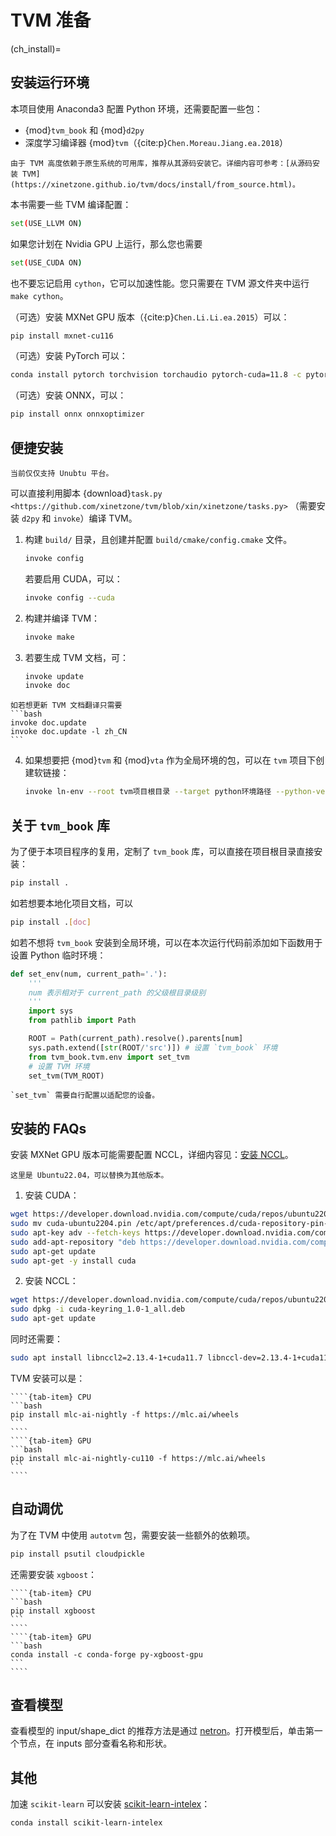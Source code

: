 # TVM 准备

(ch_install)=
## 安装运行环境

本项目使用 Anaconda3 配置 Python 环境，还需要配置一些包：

- {mod}`tvm_book` 和 {mod}`d2py`
- 深度学习编译器 {mod}`tvm`（{cite:p}`Chen.Moreau.Jiang.ea.2018`）

```{attention}
由于 TVM 高度依赖于原生系统的可用库，推荐从其源码安装它。详细内容可参考：[从源码安装 TVM](https://xinetzone.github.io/tvm/docs/install/from_source.html)。
```

本书需要一些 TVM 编译配置：

```bash
set(USE_LLVM ON)
```

如果您计划在 Nvidia GPU 上运行，那么您也需要

```bash
set(USE_CUDA ON)
```

也不要忘记启用 `cython`，它可以加速性能。您只需要在 TVM 源文件夹中运行 `make cython`。

（可选）安装 MXNet GPU 版本（{cite:p}`Chen.Li.Li.ea.2015`）可以：

```bash
pip install mxnet-cu116
```

（可选）安装 PyTorch 可以：

```bash
conda install pytorch torchvision torchaudio pytorch-cuda=11.8 -c pytorch -c nvidia
```

（可选）安装 ONNX，可以：

```bash
pip install onnx onnxoptimizer 
```

## 便捷安装

```{attention}
当前仅仅支持 Unubtu 平台。
```

可以直接利用脚本 {download}`task.py <https://github.com/xinetzone/tvm/blob/xin/xinetzone/tasks.py>` （需要安装 `d2py` 和 `invoke`）编译 TVM。

1. 构建 `build/` 目录，且创建并配置 `build/cmake/config.cmake` 文件。

    ```bash
    invoke config
    ```

    若要启用 CUDA，可以：

    ```bash
    invoke config --cuda
    ```

2. 构建并编译 TVM：

    ```bash
    invoke make
    ```

3. 若要生成 TVM 文档，可：

    ```bash
    invoke update
    invoke doc
    ```
````{note}
如若想更新 TVM 文档翻译只需要
```bash
invoke doc.update
invoke doc.update -l zh_CN
```
````

4. 如果想要把 {mod}`tvm` 和 {mod}`vta` 作为全局环境的包，可以在 `tvm` 项目下创建软链接：

    ```bash
    invoke ln-env --root tvm项目根目录 --target python环境路径 --python-version 3.10
    ```

## 关于 `tvm_book` 库

为了便于本项目程序的复用，定制了 `tvm_book` 库，可以直接在项目根目录直接安装：

```bash
pip install .
```

如若想要本地化项目文档，可以

```bash
pip install .[doc]
```

如若不想将 `tvm_book` 安装到全局环境，可以在本次运行代码前添加如下函数用于设置 Python 临时环境：

```python
def set_env(num, current_path='.'):
    '''
    num 表示相对于 current_path 的父级根目录级别
    '''
    import sys
    from pathlib import Path

    ROOT = Path(current_path).resolve().parents[num]
    sys.path.extend([str(ROOT/'src')]) # 设置 `tvm_book` 环境
    from tvm_book.tvm.env import set_tvm 
    # 设置 TVM 环境
    set_tvm(TVM_ROOT)
```

```{note}
`set_tvm` 需要自行配置以适配您的设备。
```

## 安装的 FAQs

安装 MXNet GPU 版本可能需要配置 NCCL，详细内容见：[安装 NCCL](https://docs.nvidia.com/deeplearning/nccl/install-guide/index.html)。

```{note}
这里是 Ubuntu22.04，可以替换为其他版本。
```

1. 安装 CUDA：

```bash
wget https://developer.download.nvidia.com/compute/cuda/repos/ubuntu2204/x86_64/cuda-ubuntu2204.pin
sudo mv cuda-ubuntu2204.pin /etc/apt/preferences.d/cuda-repository-pin-600
sudo apt-key adv --fetch-keys https://developer.download.nvidia.com/compute/cuda/repos/ubuntu2204/x86_64/3bf863cc.pub
sudo add-apt-repository "deb https://developer.download.nvidia.com/compute/cuda/repos/ubuntu2204/x86_64/ /"
sudo apt-get update
sudo apt-get -y install cuda
```

2. 安装 NCCL：

```bash
wget https://developer.download.nvidia.com/compute/cuda/repos/ubuntu2204/x86_64/cuda-keyring_1.0-1_all.deb
sudo dpkg -i cuda-keyring_1.0-1_all.deb
sudo apt-get update
```

同时还需要：

```bash
sudo apt install libnccl2=2.13.4-1+cuda11.7 libnccl-dev=2.13.4-1+cuda11.7
```

TVM 安装可以是：

`````{tab-set}
````{tab-item} CPU
```bash
pip install mlc-ai-nightly -f https://mlc.ai/wheels
```
````
````{tab-item} GPU
```bash
pip install mlc-ai-nightly-cu110 -f https://mlc.ai/wheels
```
````
`````

## 自动调优

为了在 TVM 中使用 `autotvm` 包，需要安装一些额外的依赖项。


```bash
pip install psutil cloudpickle
```

还需要安装 `xgboost`：

`````{tab-set}
````{tab-item} CPU
```bash
pip install xgboost 
```
````
````{tab-item} GPU
```bash
conda install -c conda-forge py-xgboost-gpu
```
````
`````

## 查看模型

查看模型的 input/shape_dict 的推荐方法是通过 [netron](https://netron.app/)。打开模型后，单击第一个节点，在 inputs 部分查看名称和形状。

## 其他

加速 `scikit-learn` 可以安装 [scikit-learn-intelex](https://intel.github.io/scikit-learn-intelex)：

```bash
conda install scikit-learn-intelex
```
